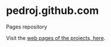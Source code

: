 pedroj.github.com
=================

Pages repository

Visit the [web pages of the projects, here](http://pedroj.github.com/).
